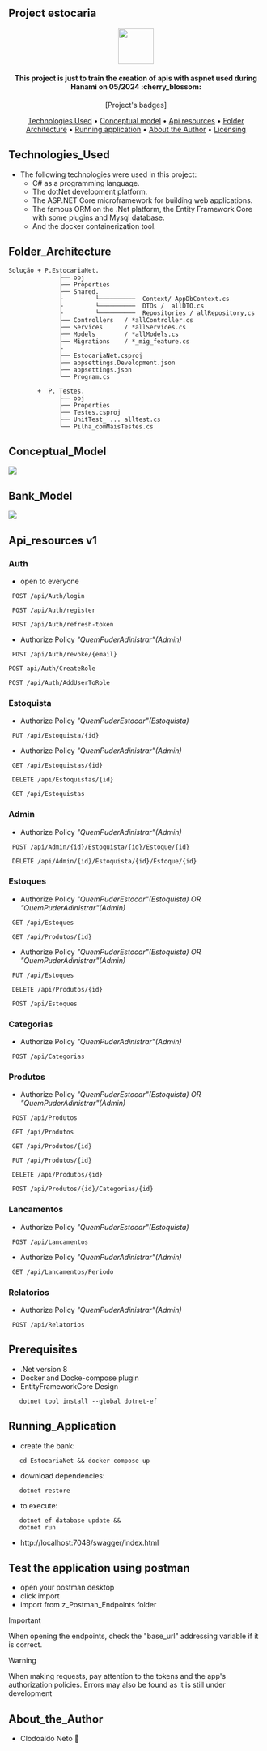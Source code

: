 ## Project estocaria

<div align="center">
  <img src="#" width="70" height="70" />
</div>

<h4 align="center">This project is just to train the creation of apis with aspnet used during Hanami on 05/2024 :cherry_blossom: </h4>

<p align="center">
  [Project's badges]
</p>

<p align="center">
    <a href="#Technologies_Used">Technologies Used</a> •
    <a href="#Conceptual_Model">Conceptual model</a> •
    <a href="#Api_resources">Api resources</a> •
    <a href="#Folder_Architecture">Folder Architecture</a> •
    <a href="#Running_Application">Running application</a> •
    <a href="#About_the_Author">About the Author</a> •
    <a href="https://github.com/neto-works/estocaria_ponto_net/blob/main/LICENSE">Licensing</a>
</p>

## Technologies_Used

- The following technologies were used in this project:
    - C# as a programming language.
    - The dotNet development platform.
    - The ASP.NET Core microframework for building web applications.
    - The famous ORM on the .Net platform, the Entity Framework Core with some plugins and Mysql database.
    - And the docker containerization tool.

## Folder_Architecture
```
Solução + P.EstocariaNet.
              ├── obj
              ├── Properties
              ├── Shared.
              ├         └──────────  Context/ AppDbContext.cs
              ├         └──────────  DTOs /  allDTO.cs
              ├         └──────────  Repositories / allRepository,cs
              ├── Controllers   / *allController.cs
              ├── Services      / *allServices.cs
              ├── Models        / *allModels.cs
              ├── Migrations    / *_mig_feature.cs
              ├
              ├── EstocariaNet.csproj
              ├── appsettings.Development.json
              ├── appsettings.json
              └── Program.cs

        +  P. Testes.
              ├── obj
              ├── Properties
              ├── Testes.csproj
              ├── UnitTest_ ... alltest.cs
              └── Pilha_comMaisTestes.cs
```
## Conceptual_Model

<img src="https://github.com/neto-works/estocaria_ponto_net/blob/main/EstocariaNet/docs/modelo.PNG" />

## Bank_Model

<img src="https://github.com/neto-works/estocaria_ponto_net/blob/main/EstocariaNet/docs/dbeaver.PNG" />

## Api_resources v1

### Auth 

- open to everyone
 ```http
  POST /api/Auth/login
 ```
 ```http
  POST /api/Auth/register
 ```
 ```http
  POST /api/Auth/refresh-token
 ```
- Authorize Policy _"QuemPuderAdinistrar"(Admin)_

 ```http
  POST /api/Auth/revoke/{email}
 ```
   ```http
  POST api/Auth/CreateRole
 ```
   ```http
  POST /api/Auth/AddUserToRole
 ```

### Estoquista

- Authorize Policy _"QuemPuderEstocar"(Estoquista)_

 ```http
  PUT /api/Estoquista/{id}
 ```
- Authorize Policy _"QuemPuderAdinistrar"(Admin)_

 ```http
  GET /api/Estoquistas/{id}
 ```
 ```http
  DELETE /api/Estoquistas/{id}
 ```
 ```http
  GET /api/Estoquistas
 ```

### Admin

- Authorize Policy _"QuemPuderAdinistrar"(Admin)_

 ```http
  POST /api/Admin/{id}/Estoquista/{id}/Estoque/{id}
 ```
 ```http
  DELETE /api/Admin/{id}/Estoquista/{id}/Estoque/{id}
 ```

### Estoques

- Authorize Policy _"QuemPuderEstocar"(Estoquista) OR "QuemPuderAdinistrar"(Admin)_

 ```http
  GET /api/Estoques
 ```
 ```http
  GET /api/Produtos/{id}
 ```
- Authorize Policy _"QuemPuderEstocar"(Estoquista) OR "QuemPuderAdinistrar"(Admin)_

 ```http
  PUT /api/Estoques
 ```
 ```http
  DELETE /api/Produtos/{id}
 ```
 ```http
  POST /api/Estoques
 ```

### Categorias

- Authorize Policy _"QuemPuderAdinistrar"(Admin)_

 ```http
  POST /api/Categorias
 ```

### Produtos

- Authorize Policy _"QuemPuderEstocar"(Estoquista) OR "QuemPuderAdinistrar"(Admin)_

 ```http
  POST /api/Produtos
 ```
 ```http
  GET /api/Produtos
 ```
 ```http
  GET /api/Produtos/{id}
 ```
 ```http
  PUT /api/Produtos/{id}
 ```
 ```http
  DELETE /api/Produtos/{id}
 ```
 ```http
  POST /api/Produtos/{id}/Categorias/{id}
 ```

### Lancamentos

- Authorize Policy _"QuemPuderEstocar"(Estoquista)_
 ```http
  POST /api/Lancamentos 
 ```
- Authorize Policy _"QuemPuderAdinistrar"(Admin)_
 ```http
  GET /api/Lancamentos/Periodo
 ```

### Relatorios

- Authorize Policy _"QuemPuderAdinistrar"(Admin)_

 ```http
  POST /api/Relatorios 
 ```

## Prerequisites
- .Net version 8
- Docker and Docke-compose plugin
- EntityFrameworkCore Design
 ```
    dotnet tool install --global dotnet-ef
 ```
## Running_Application

- create the bank:
 ```
    cd EstocariaNet && docker compose up
 ```

- download dependencies:
 ```
    dotnet restore
 ```

- to execute:
 ```
    dotnet ef database update &&
    dotnet run
 ```
 - http://localhost:7048/swagger/index.html

## Test the application using postman

- open your postman desktop
- click import
- import from z_Postman_Endpoints folder

> [!IMPORTANT]
> When opening the endpoints, check the "base_url" addressing variable if it is correct.

> [!WARNING]
> When making requests, pay attention to the tokens and the app's authorization policies. Errors may also be found as it is still under development


## About_the_Author
- Clodoaldo Neto :call_me_hand:

